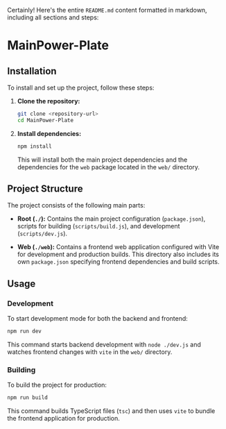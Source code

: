 Certainly! Here's the entire `README.md` content formatted in markdown, including all sections and steps:

# MainPower-Plate

## Installation

To install and set up the project, follow these steps:

1. **Clone the repository:**

    ```bash
    git clone <repository-url>
    cd MainPower-Plate

    ```

2. **Install dependencies:**

    ```bash
    npm install
    ```

    This will install both the main project dependencies and the dependencies for the `web` package located in the `web/` directory.

## Project Structure

The project consists of the following main parts:

-   **Root (`./`):** Contains the main project configuration (`package.json`), scripts for building (`scripts/build.js`), and development (`scripts/dev.js`).

-   **Web (`./web`):** Contains a frontend web application configured with Vite for development and production builds. This directory also includes its own `package.json` specifying frontend dependencies and build scripts.

## Usage

### Development

To start development mode for both the backend and frontend:

```bash
npm run dev
```

This command starts backend development with `node ./dev.js` and watches frontend changes with `vite` in the `web/` directory.

### Building

To build the project for production:

```bash
npm run build
```

This command builds TypeScript files (`tsc`) and then uses `vite` to bundle the frontend application for production.
